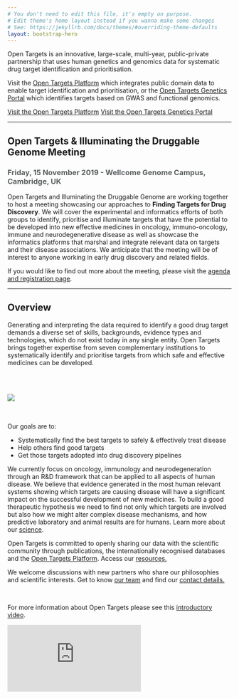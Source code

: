 ```yaml
---
# You don't need to edit this file, it's empty on purpose.
# Edit theme's home layout instead if you wanna make some changes
# See: https://jekyllrb.com/docs/themes/#overriding-theme-defaults
layout: bootstrap-hero
---
```

<!-- <div class="hero">
    <div class="">
        A partnership to transform drug discovery through the systematic identification and prioritisation of targets
    </div>
</div> -->

<!-- Open Targets is a public-private initiative to generate evidence on the validity of therapeutic targets based on genome-scale experiments and analysis. -->Open Targets is an innovative, large-scale, multi-year, public-private partnership that uses human genetics and genomics data for systematic drug target identification and prioritisation.

Visit the [Open Targets Platform](https://www.targetvalidation.org) which integrates public domain data to enable target identification and prioritisation, or the [Open Targets Genetics Portal](https://genetics.opentargets.org) which identifies targets based on GWAS and functional genomics.

<a class="button-small blue_normal" href="https://www.targetvalidation.org" onclick="ga('send', 'event', 'External Link', 'click', 'targetvalidation.org');">Visit the Open Targets Platform</a>   <a class="button-small blue_normal" href="https://genetics.opentargets.org" onclick="ga('send', 'event', 'External Link', 'click', 'genetics.opentargets.org');">Visit the Open Targets Genetics Portal</a>

*** 

## Open Targets & Illuminating the Druggable Genome Meeting
<h3 style="color:#5a5f5f">Friday, 15 November 2019 - Wellcome Genome Campus, Cambridge, UK</h3>

Open Targets and Illuminating the Druggable Genome are working together to host a meeting showcasing our approaches to <b>Finding Targets for Drug Discovery</b>. We will cover the experimental and informatics efforts of both groups to identify, prioritise and illuminate targets that have the potential to be developed into new effective medicines in oncology, immuno-oncology, immune and neurodegenerative disease as well as showcase the informatics platforms that marshal and integrate relevant data on targets and their disease associations. We anticipate that the meeting will be of interest to anyone working in early drug discovery and related fields.
 
If you would like to find out more about the meeting, please visit the <a href="https://www.eventbrite.com/e/finding-targets-for-drug-discovery-opentarget-idg-registration-58456484920" target="_blank" onclick="ga('send', 'event', 'External Link', 'click', 'OT-IDG Meeting Registration Page');">agenda and registration page</a>.

*** 

## Overview
Generating and interpreting the data required to identify a good drug target demands a diverse set of skills, backgrounds, evidence types and technologies, which do not exist today in any single entity. Open Targets brings together expertise from seven complementary institutions to systematically identify and prioritise targets from which safe and effective medicines can be developed.

<br><br>
<div class="image-container">
  <img class="scale" data-scale="best-fit-down" data-align="center" src="{{ site.url }}/assets/images/OpenTargets7Partners.png">
</div>
<br><br>

Our goals are to:
*	Systematically find the best targets to safely & effectively treat disease
*	Help others find good targets
*	Get those targets adopted into drug discovery pipelines


We currently focus on oncology, immunology and neurodegeneration through an R&D framework that can be applied to all aspects of human disease. We believe that evidence generated in the most human relevant systems showing which targets are causing disease will have a significant impact on the successful development of new medicines. To build a good therapeutic hypothesis we need to find not only which targets are involved but also how we might alter complex disease mechanisms, and how predictive laboratory and animal results are for humans.  Learn more about our [science](science).


Open Targets is committed to openly sharing our data with the scientific community through publications, the internationally recognised databases and the [Open Targets Platform](https://www.targetvalidation.org). Access our [resources.](resources)

We welcome discussions with new partners who share our philosophies and scientific interests.  Get to know [our team](people) and find our [contact details.](contact)

<br>
<p>For more information about Open Targets please see this <a href="https://vimeo.com/186414362">introductory video</a>.</p>
<div class='embed-container'><iframe src='https://player.vimeo.com/video/186414362' frameborder='0' webkitAllowFullScreen mozallowfullscreen allowFullScreen></iframe></div>
